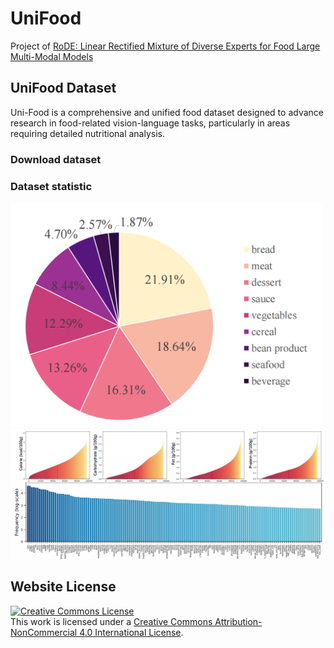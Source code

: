 # UniFood

Project of [RoDE: Linear Rectified Mixture of Diverse Experts for Food Large Multi-Modal Models](https://arxiv.org/pdf/2407.12730)

## UniFood Dataset

Uni-Food is a comprehensive and unified food dataset designed to advance research in food-related vision-language tasks, particularly in areas requiring detailed nutritional analysis. 

### Download dataset


### Dataset statistic

<img src="https://github.com/pengkun-jiao/UniFood-project/blob/master/static/images/cate_statistics.png?raw=true" alt="Statistic information of UniFood" width="500">

<img src="https://github.com/pengkun-jiao/UniFood-project/blob/master/static/images/nutrition_infor.png?raw=true" alt="[Ingredient and nutrition information of UniFood" width="1000">

## Website License
<a rel="license" href="http://creativecommons.org/licenses/by-nc/4.0/">
  <img alt="Creative Commons License" style="border-width:0" src="https://licensebuttons.net/l/by-nc/4.0/88x31.png" />
</a><br />
This work is licensed under a 
<a rel="license" href="http://creativecommons.org/licenses/by-nc/4.0/">Creative Commons Attribution-NonCommercial 4.0 International License</a>.
